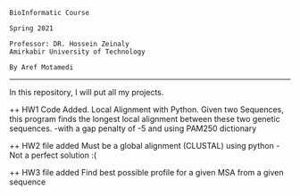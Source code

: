     BioInformatic Course

    Spring 2021
    
    Professor: DR. Hossein Zeinaly
    Amirkabir University of Technology

    By Aref Motamedi

------------------------------------------------------

In this repository, I will put all my projects.

++ HW1 Code Added.
    Local Alignment with Python. 
    Given two Sequences, this program finds the longest local alignment between these two genetic sequences. 
    -with a gap penalty of -5
    and using PAM250 dictionary

++ HW2 file added
    Must be a global alignment (CLUSTAL) using python
    - Not a perfect solution :(

++ HW3 file added
    Find best possible profile for a given MSA from a given sequence
